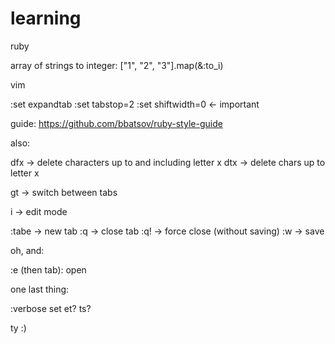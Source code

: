 # learning

ruby

array of strings to integer:
["1", "2", "3"].map(&:to_i)

vim

:set expandtab
:set tabstop=2
:set shiftwidth=0 <- important

guide: https://github.com/bbatsov/ruby-style-guide

also:

dfx -> delete characters up to and including letter x
dtx -> delete chars up to letter x

gt -> switch between tabs

i -> edit mode

:tabe -> new tab
:q -> close tab
:q! -> force close (without saving)
:w -> save

oh, and:

:e (then tab): open

one last thing:

:verbose set et? ts?

ty :)
